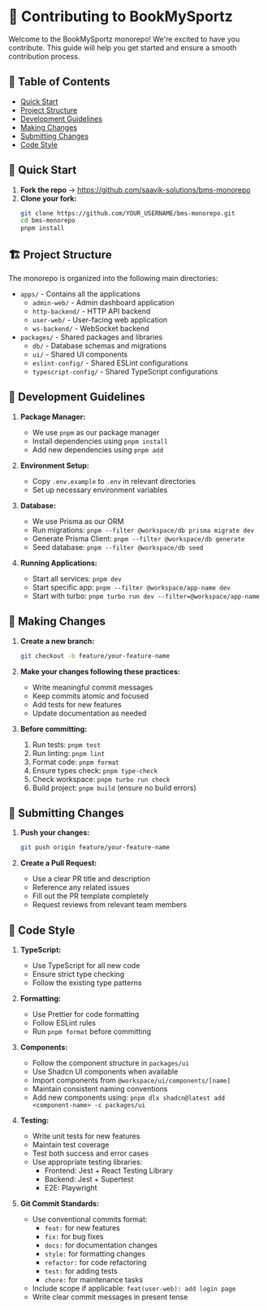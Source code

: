 # 🤝 Contributing to BookMySportz

Welcome to the BookMySportz monorepo! We're excited to have you contribute. This guide will help you get started and ensure a smooth contribution process.

## 📝 Table of Contents

- [Quick Start](#-quick-start)
- [Project Structure](#-project-structure)
- [Development Guidelines](#-development-guidelines)
- [Making Changes](#-making-changes)
- [Submitting Changes](#-submitting-changes)
- [Code Style](#-code-style)

## 🚀 Quick Start

1. **Fork the repo** → https://github.com/saavik-solutions/bms-monorepo
2. **Clone your fork:**
   ```bash
   git clone https://github.com/YOUR_USERNAME/bms-monorepo.git
   cd bms-monorepo
   pnpm install
   ```

## 🏗 Project Structure

The monorepo is organized into the following main directories:

- `apps/` - Contains all the applications
  - `admin-web/` - Admin dashboard application
  - `http-backend/` - HTTP API backend
  - `user-web/` - User-facing web application
  - `ws-backend/` - WebSocket backend
- `packages/` - Shared packages and libraries
  - `db/` - Database schemas and migrations
  - `ui/` - Shared UI components
  - `eslint-config/` - Shared ESLint configurations
  - `typescript-config/` - Shared TypeScript configurations

## 📝 Development Guidelines

1. **Package Manager:**

   - We use `pnpm` as our package manager
   - Install dependencies using `pnpm install`
   - Add new dependencies using `pnpm add`

2. **Environment Setup:**

   - Copy `.env.example` to `.env` in relevant directories
   - Set up necessary environment variables

3. **Database:**

   - We use Prisma as our ORM
   - Run migrations: `pnpm --filter @workspace/db prisma migrate dev`
   - Generate Prisma Client: `pnpm --filter @workspace/db generate`
   - Seed database: `pnpm --filter @workspace/db seed`

4. **Running Applications:**
   - Start all services: `pnpm dev`
   - Start specific app: `pnpm --filter @workspace/app-name dev`
   - Start with turbo: `pnpm turbo run dev --filter=@workspace/app-name`

## 🔄 Making Changes

1. **Create a new branch:**

   ```bash
   git checkout -b feature/your-feature-name
   ```

2. **Make your changes following these practices:**

   - Write meaningful commit messages
   - Keep commits atomic and focused
   - Add tests for new features
   - Update documentation as needed

3. **Before committing:**
   1. Run tests: `pnpm test`
   2. Run linting: `pnpm lint`
   3. Format code: `pnpm format`
   4. Ensure types check: `pnpm type-check`
   5. Check workspace: `pnpm turbo run check`
   6. Build project: `pnpm build` (ensure no build errors)

## 📮 Submitting Changes

1. **Push your changes:**

   ```bash
   git push origin feature/your-feature-name
   ```

2. **Create a Pull Request:**
   - Use a clear PR title and description
   - Reference any related issues
   - Fill out the PR template completely
   - Request reviews from relevant team members

## 💅 Code Style

1. **TypeScript:**

   - Use TypeScript for all new code
   - Ensure strict type checking
   - Follow the existing type patterns

2. **Formatting:**

   - Use Prettier for code formatting
   - Follow ESLint rules
   - Run `pnpm format` before committing

3. **Components:**

   - Follow the component structure in `packages/ui`
   - Use Shadcn UI components when available
   - Import components from `@workspace/ui/components/[name]`
   - Maintain consistent naming conventions
   - Add new components using: `pnpm dlx shadcn@latest add <component-name> -c packages/ui`

4. **Testing:**

   - Write unit tests for new features
   - Maintain test coverage
   - Test both success and error cases
   - Use appropriate testing libraries:
     - Frontend: Jest + React Testing Library
     - Backend: Jest + Supertest
     - E2E: Playwright

5. **Git Commit Standards:**
   - Use conventional commits format:
     - `feat:` for new features
     - `fix:` for bug fixes
     - `docs:` for documentation changes
     - `style:` for formatting changes
     - `refactor:` for code refactoring
     - `test:` for adding tests
     - `chore:` for maintenance tasks
   - Include scope if applicable: `feat(user-web): add login page`
   - Write clear commit messages in present tense

